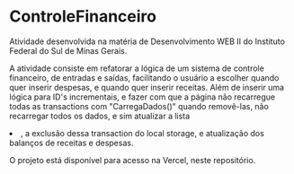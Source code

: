 # ControleFinanceiro
Atividade desenvolvida na matéria de Desenvolvimento WEB II do Instituto Federal do Sul de Minas Gerais.

A atividade consiste em refatorar a lógica de um sistema de controle financeiro, de entradas e saídas, facilitando o usuário a escolher quando quer inserir despesas, e quando quer inserir receitas. Além de inserir uma lógica para ID's incrementais, e fazer com que a página não recarregue todas as transactions com "CarregaDados()" quando removê-las, não recarregar todos os dados, e sim atualizar a lista *<li>*, a exclusão dessa transaction do local storage, e atualização dos balanços de receitas e despesas.

O projeto está disponível para acesso na Vercel, neste repositório.
